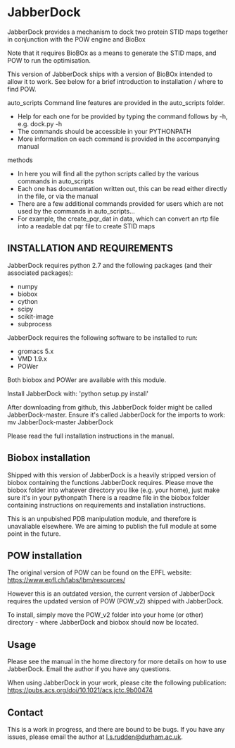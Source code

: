 # JabberDock
JabberDock provides a mechanism to dock two protein STID maps together in conjunction with the POW engine
and BioBox

Note that it requires BioBOx as a means to generate the STID maps, and POW to run the optimisation.

This version of JabberDock ships with a version of BioBOx intended to allow it to work.
See below for a brief introduction to installation / where to find POW.

auto_scripts
Command line features are provided in the auto_scripts folder.
* Help for each one for be provided by typing the command follows by -h, e.g. dock.py -h
* The commands should be accessible in your PYTHONPATH
* More information on each command is provided in the accompanying manual

methods
* In here you will find all the python scripts called by the various commands in auto_scripts
* Each one has documentation written out, this can be read either directly in the file, or via the manual
* There are a few additional commands provided for users which are not used by the commands in auto_scripts...
* For example, the create_pqr_dat in data, which can convert an rtp file into a readable dat pqr file to create STID maps

## INSTALLATION AND REQUIREMENTS ##

JabberDock requires python 2.7 and the following packages (and their associated packages):
* numpy
* biobox
* cython
* scipy
* scikit-image
* subprocess

JabberDock requires the following software to be installed to run:
* gromacs 5.x
* VMD 1.9.x
* POWer

Both biobox and POWer are available with this module.

Install JabberDock with: 'python setup.py install'

After downloading from github, this JabberDock folder might be called JabberDock-master. Ensure it's called JabberDock for the imports to work:
mv JabberDock-master JabberDock

Please read the full installation instructions in the manual.

## Biobox installation ##
Shipped with this version of JabberDock is a heavily stripped version of biobox containing the functions JabberDock requires.
Please move the biobox folder into whatever directory you like (e.g. your home), just make sure it's in your pythonpath
There is a readme file in the biobox folder containing instructions on requirements and installation instructions.

This is an unpubished PDB manipulation module, and therefore is unavaliable elsewhere. We are aiming to publish the full module at some point in the future.

## POW installation ##
The original version of POW can be found on the EPFL website:
https://www.epfl.ch/labs/lbm/resources/

However this is an outdated version, the current version of JabberDock requires the updated version of POW (POW_v2) shipped with JabberDock.

To install, simply move the POW_v2 folder into your home (or other) directory - where JabberDock and biobox should now be located.

## Usage ##

Please see the manual in the home directory for more details on how to use JabberDock. Email the author if you have any questions.

When using JabberDock in your work, please cite the following publication: https://pubs.acs.org/doi/10.1021/acs.jctc.9b00474

## Contact ##

This is a work in progress, and there are bound to be bugs. If you have any issues, please email the author at l.s.rudden@durham.ac.uk.
